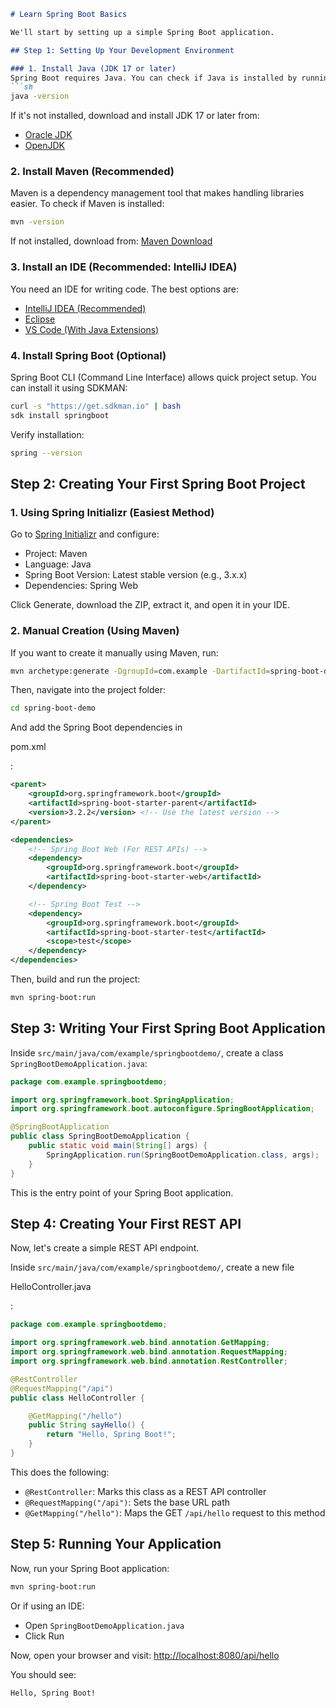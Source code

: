 

```markdown
# Learn Spring Boot Basics

We'll start by setting up a simple Spring Boot application.

## Step 1: Setting Up Your Development Environment

### 1. Install Java (JDK 17 or later)
Spring Boot requires Java. You can check if Java is installed by running:
```sh
java -version
```
If it's not installed, download and install JDK 17 or later from:
- [Oracle JDK](https://www.oracle.com/java/technologies/javase-jdk17-downloads.html)
- [OpenJDK](https://jdk.java.net/17/)

### 2. Install Maven (Recommended)
Maven is a dependency management tool that makes handling libraries easier. To check if Maven is installed:
```sh or go to Comand Promt
mvn -version
```
If not installed, download from: [Maven Download](https://maven.apache.org/download.cgi)

### 3. Install an IDE (Recommended: IntelliJ IDEA)
You need an IDE for writing code. The best options are:
- [IntelliJ IDEA (Recommended)](https://www.jetbrains.com/idea/download/)
- [Eclipse](https://www.eclipse.org/downloads/)
- [VS Code (With Java Extensions)](https://code.visualstudio.com/)

### 4. Install Spring Boot (Optional)
Spring Boot CLI (Command Line Interface) allows quick project setup. You can install it using SDKMAN:
```sh
curl -s "https://get.sdkman.io" | bash
sdk install springboot
```
Verify installation:
```sh
spring --version
```

## Step 2: Creating Your First Spring Boot Project

### 1. Using Spring Initializr (Easiest Method)
Go to [Spring Initializr](https://start.spring.io/) and configure:
- Project: Maven
- Language: Java
- Spring Boot Version: Latest stable version (e.g., 3.x.x)
- Dependencies: Spring Web

Click Generate, download the ZIP, extract it, and open it in your IDE.

### 2. Manual Creation (Using Maven)
If you want to create it manually using Maven, run:
```sh
mvn archetype:generate -DgroupId=com.example -DartifactId=spring-boot-demo -DarchetypeArtifactId=maven-archetype-quickstart -DinteractiveMode=false
```
Then, navigate into the project folder:
```sh
cd spring-boot-demo
```
And add the Spring Boot dependencies in 

pom.xml

:
```xml
<parent>
    <groupId>org.springframework.boot</groupId>
    <artifactId>spring-boot-starter-parent</artifactId>
    <version>3.2.2</version> <!-- Use the latest version -->
</parent>

<dependencies>
    <!-- Spring Boot Web (For REST APIs) -->
    <dependency>
        <groupId>org.springframework.boot</groupId>
        <artifactId>spring-boot-starter-web</artifactId>
    </dependency>

    <!-- Spring Boot Test -->
    <dependency>
        <groupId>org.springframework.boot</groupId>
        <artifactId>spring-boot-starter-test</artifactId>
        <scope>test</scope>
    </dependency>
</dependencies>
```
Then, build and run the project:
```sh
mvn spring-boot:run
```

## Step 3: Writing Your First Spring Boot Application
Inside `src/main/java/com/example/springbootdemo/`, create a class `SpringBootDemoApplication.java`:
```java
package com.example.springbootdemo;

import org.springframework.boot.SpringApplication;
import org.springframework.boot.autoconfigure.SpringBootApplication;

@SpringBootApplication
public class SpringBootDemoApplication {
    public static void main(String[] args) {
        SpringApplication.run(SpringBootDemoApplication.class, args);
    }
}
```
This is the entry point of your Spring Boot application.

## Step 4: Creating Your First REST API
Now, let's create a simple REST API endpoint.

Inside `src/main/java/com/example/springbootdemo/`, create a new file 

HelloController.java

:
```java
package com.example.springbootdemo;

import org.springframework.web.bind.annotation.GetMapping;
import org.springframework.web.bind.annotation.RequestMapping;
import org.springframework.web.bind.annotation.RestController;

@RestController
@RequestMapping("/api")
public class HelloController {

    @GetMapping("/hello")
    public String sayHello() {
        return "Hello, Spring Boot!";
    }
}
```
This does the following:
- `@RestController`: Marks this class as a REST API controller
- `@RequestMapping("/api")`: Sets the base URL path
- `@GetMapping("/hello")`: Maps the GET `/api/hello` request to this method

## Step 5: Running Your Application
Now, run your Spring Boot application:
```sh
mvn spring-boot:run
```
Or if using an IDE:
- Open `SpringBootDemoApplication.java`
- Click Run

Now, open your browser and visit: [http://localhost:8080/api/hello](http://localhost:8080/api/hello)

You should see:
```sh
Hello, Spring Boot!
```
```


